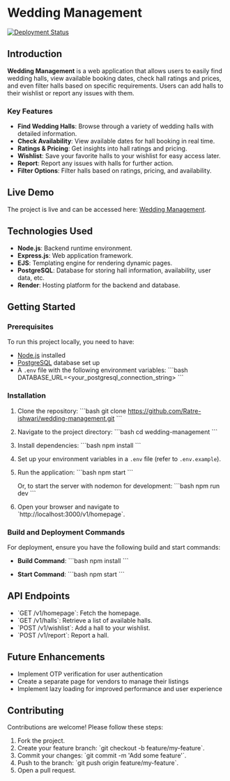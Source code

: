 
# Wedding Management

[![Deployment Status](https://img.shields.io/badge/deployed-success-brightgreen)](https://wedding-management.onrender.com/v1/homepage)

## Introduction

**Wedding Management** is a web application that allows users to easily find wedding halls, view available booking dates, check hall ratings and prices, and even filter halls based on specific requirements. Users can add halls to their wishlist or report any issues with them.

### Key Features

- **Find Wedding Halls**: Browse through a variety of wedding halls with detailed information.
- **Check Availability**: View available dates for hall booking in real time.
- **Ratings & Pricing**: Get insights into hall ratings and pricing.
- **Wishlist**: Save your favorite halls to your wishlist for easy access later.
- **Report**: Report any issues with halls for further action.
- **Filter Options**: Filter halls based on ratings, pricing, and availability.

## Live Demo

The project is live and can be accessed here: [Wedding Management](https://wedding-management.onrender.com/v1/homepage).

## Technologies Used

- **Node.js**: Backend runtime environment.
- **Express.js**: Web application framework.
- **EJS**: Templating engine for rendering dynamic pages.
- **PostgreSQL**: Database for storing hall information, availability, user data, etc.
- **Render**: Hosting platform for the backend and database.

## Getting Started

### Prerequisites

To run this project locally, you need to have:

- [Node.js](https://nodejs.org/) installed
- [PostgreSQL](https://www.postgresql.org/) database set up
- A `.env` file with the following environment variables:
  \`\`\`bash
  DATABASE_URL=<your_postgresql_connection_string>
  \`\`\`

### Installation

1. Clone the repository:
   \`\`\`bash
   git clone https://github.com/Ratre-ishwari/wedding-management.git
   \`\`\`

2. Navigate to the project directory:
   \`\`\`bash
   cd wedding-management
   \`\`\`

3. Install dependencies:
   \`\`\`bash
   npm install
   \`\`\`

4. Set up your environment variables in a `.env` file (refer to `.env.example`).

5. Run the application:
   \`\`\`bash
   npm start
   \`\`\`

   Or, to start the server with nodemon for development:
   \`\`\`bash
   npm run dev
   \`\`\`

6. Open your browser and navigate to \`http://localhost:3000/v1/homepage\`.

### Build and Deployment Commands

For deployment, ensure you have the following build and start commands:

- **Build Command**: 
  \`\`\`bash
  npm install
  \`\`\`

- **Start Command**:
  \`\`\`bash
  npm start
  \`\`\`

## API Endpoints

- \`GET /v1/homepage\`: Fetch the homepage.
- \`GET /v1/halls\`: Retrieve a list of available halls.
- \`POST /v1/wishlist\`: Add a hall to your wishlist.
- \`POST /v1/report\`: Report a hall.

## Future Enhancements

- Implement OTP verification for user authentication
- Create a separate page for vendors to manage their listings
- Implement lazy loading for improved performance and user experience

## Contributing

Contributions are welcome! Please follow these steps:

1. Fork the project.
2. Create your feature branch: \`git checkout -b feature/my-feature\`.
3. Commit your changes: \`git commit -m 'Add some feature'\`.
4. Push to the branch: \`git push origin feature/my-feature\`.
5. Open a pull request.
